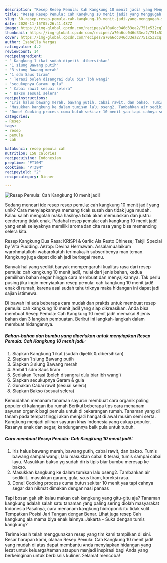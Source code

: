 ```yaml
---
description: "Resep Resep Pemula: Cah Kangkung 10 menit jadi! yang Menggugah Selera"
title: "Resep Resep Pemula: Cah Kangkung 10 menit jadi! yang Menggugah Selera"
slug: 30-resep-resep-pemula-cah-kangkung-10-menit-jadi-yang-menggugah-selera
date: 2020-11-15T05:26:41.487Z
image: https://img-global.cpcdn.com/recipes/a70a6cc046d33ea2/751x532cq70/resep-pemula-cah-kangkung-10-menit-jadi-foto-resep-utama.jpg
thumbnail: https://img-global.cpcdn.com/recipes/a70a6cc046d33ea2/751x532cq70/resep-pemula-cah-kangkung-10-menit-jadi-foto-resep-utama.jpg
cover: https://img-global.cpcdn.com/recipes/a70a6cc046d33ea2/751x532cq70/resep-pemula-cah-kangkung-10-menit-jadi-foto-resep-utama.jpg
author: Isabella Vargas
ratingvalue: 4.2
reviewcount: 14
recipeingredient:
- " Kangkung 1 ikat sudah dipetik  dibersihkan"
- "1 siung Bawang putih"
- "3 siung Bawang merah"
- "1 sdm Saus tiram"
- " Terasi boleh disangrai dulu biar lbh wangi"
- "secukupnya Garam  gula"
- " Cabai rawit sesuai selera"
- " Bakso sesuai selera"
recipeinstructions:
- "Iris halus bawang merah, bawang putih, cabai rawit, dan bakso. Tumis bawang sampai wangi, lalu masukkan cabai &amp; terasi, tumis sampai cabai layu. Masukkan bakso yg sudah diiris tipis biar bumbu meresap ke bakso."
- "Masukkan kangkung ke dalam tumisan lalu oseng2. Tambahkan air sedikiit.. masukkan garam, gula, saus tiram, koreksi rasa."
- "Done! Cooking process cuma butuh sekitar 10 menit yaa tapi cahnya segar dan nikmat dimakan dengan nasi panaas"
categories:
- Resep
tags:
- resep
- pemula
- cah

katakunci: resep pemula cah 
nutrition: 158 calories
recipecuisine: Indonesian
preptime: "PT10M"
cooktime: "PT39M"
recipeyield: "2"
recipecategory: Dinner

---
```



![Resep Pemula: Cah Kangkung 10 menit jadi!](https://img-global.cpcdn.com/recipes/a70a6cc046d33ea2/751x532cq70/resep-pemula-cah-kangkung-10-menit-jadi-foto-resep-utama.jpg)

Sedang mencari ide resep resep pemula: cah kangkung 10 menit jadi! yang unik? Cara menyiapkannya memang tidak susah dan tidak juga mudah. Kalau salah mengolah maka hasilnya tidak akan memuaskan dan justru cenderung tidak enak. Padahal resep pemula: cah kangkung 10 menit jadi! yang enak selayaknya memiliki aroma dan cita rasa yang bisa memancing selera kita.

Resep Kangkung Dua Rasa: KRISPI &amp; Garlic Ala Resto Chinese; Takjil Special by Vita Pudding. Автор: Devina Hermawan. Assalamualaikum warohmatullohi wabarokatuh terimakasih subscribenya man teman. Kangkung juga dapat diolah jadi berbagai menu.

Banyak hal yang sedikit banyak mempengaruhi kualitas rasa dari resep pemula: cah kangkung 10 menit jadi!, mulai dari jenis bahan, kedua pemilihan bahan segar hingga cara membuat dan menyajikannya. Tak perlu pusing jika ingin menyiapkan resep pemula: cah kangkung 10 menit jadi! enak di rumah, karena asal sudah tahu triknya maka hidangan ini dapat jadi sajian istimewa.


Di bawah ini ada beberapa cara mudah dan praktis untuk membuat resep pemula: cah kangkung 10 menit jadi! yang siap dikreasikan. Anda bisa membuat Resep Pemula: Cah Kangkung 10 menit jadi! memakai 8 jenis bahan dan 3 langkah pembuatan. Berikut ini langkah-langkah dalam membuat hidangannya.

<!--inarticleads1-->

##### Bahan-bahan dan bumbu yang diperlukan untuk menyiapkan Resep Pemula: Cah Kangkung 10 menit jadi!:

1. Siapkan  Kangkung 1 ikat (sudah dipetik &amp; dibersihkan)
1. Siapkan 1 siung Bawang putih
1. Siapkan 3 siung Bawang merah
1. Ambil 1 sdm Saus tiram
1. Sediakan  Terasi (boleh disangrai dulu biar lbh wangi)
1. Siapkan secukupnya Garam &amp; gula
1. Gunakan  Cabai rawit (sesuai selera)
1. Siapkan  Bakso (sesuai selera)


Kemudahan menanam tanaman sayuran membuat cara organik paling populer di kalangan ibu rumah Berikut beberapa tips cara menanam sayuran organik bagi pemula untuk di pekarangan rumah. Tanaman yang di tanam pada tempat tinggi akan menjadi hangat di awal musim semi serta. Kangkung menjadi pilihan sayuran khas Indonesia yang cukup populer. Rasanya enak dan segar, kandungannya baik pula untuk tubuh. 

<!--inarticleads2-->

##### Cara membuat Resep Pemula: Cah Kangkung 10 menit jadi!:

1. Iris halus bawang merah, bawang putih, cabai rawit, dan bakso. Tumis bawang sampai wangi, lalu masukkan cabai &amp; terasi, tumis sampai cabai layu. Masukkan bakso yg sudah diiris tipis biar bumbu meresap ke bakso.
1. Masukkan kangkung ke dalam tumisan lalu oseng2. Tambahkan air sedikiit.. masukkan garam, gula, saus tiram, koreksi rasa.
1. Done! Cooking process cuma butuh sekitar 10 menit yaa tapi cahnya segar dan nikmat dimakan dengan nasi panaas


Tapi bosan gak sih kalau makan cah kangkung yang gitu-gitu aja? Tanaman kangkung adalah salah satu tanaman yang paling sering diolah masyarakat Indonesia Pasalnya, cara menanam kangkung hidroponik itu tidak sulit. Tempatkan Posisi Jari Tangan dengan Benar. Lihat juga resep Cah kangkung ala mama biya enak lainnya. Jakarta - Suka dengan tumis kangkung? 

Terima kasih telah menggunakan resep yang tim kami tampilkan di sini. Besar harapan kami, olahan Resep Pemula: Cah Kangkung 10 menit jadi! yang mudah di atas dapat membantu Anda menyiapkan hidangan yang lezat untuk keluarga/teman ataupun menjadi inspirasi bagi Anda yang berkeinginan untuk berbisnis kuliner. Selamat mencoba!
